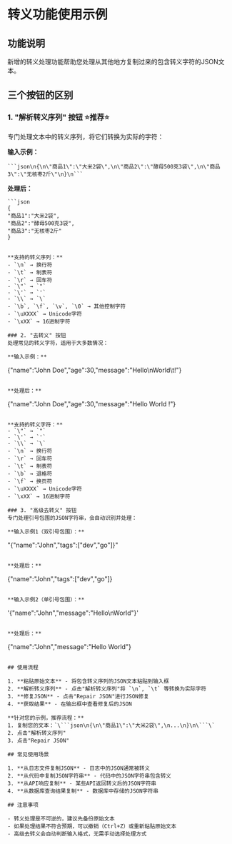 # 转义功能使用示例

## 功能说明

新增的转义处理功能帮助您处理从其他地方复制过来的包含转义字符的JSON文本。

## 三个按钮的区别

### 1. "解析转义序列" 按钮 ⭐推荐⭐
专门处理文本中的转义序列，将它们转换为实际的字符：

**输入示例：**
```
```json\n{\n\"商品1\":\"大米2袋\",\n\"商品2\":\"酵母500克3袋\",\n\"商品3\":\"无核枣2斤\"\n}\n```
```

**处理后：**
```
```json
{
"商品1":"大米2袋",
"商品2":"酵母500克3袋",
"商品3":"无核枣2斤"
}
```
```

**支持的转义序列：**
- `\n` → 换行符
- `\t` → 制表符
- `\r` → 回车符
- `\"` → `"`
- `\'` → `'`
- `\\` → `\`
- `\b`, `\f`, `\v`, `\0` → 其他控制字符
- `\uXXXX` → Unicode字符
- `\xXX` → 16进制字符

### 2. "去转义" 按钮
处理常见的转义字符，适用于大多数情况：

**输入示例：**
```
{\"name\":\"John Doe\",\"age\":30,\"message\":\"Hello\\nWorld\\t!\"}
```

**处理后：**
```
{"name":"John Doe","age":30,"message":"Hello
World	!"}
```

**支持的转义字符：**
- `\"` → `"`
- `\'` → `'`
- `\\` → `\`
- `\n` → 换行符
- `\r` → 回车符
- `\t` → 制表符
- `\b` → 退格符
- `\f` → 换页符
- `\uXXXX` → Unicode字符
- `\xXX` → 16进制字符

### 3. "高级去转义" 按钮
专门处理引号包围的JSON字符串，会自动识别并处理：

**输入示例1（双引号包围）：**
```
"{\"name\":\"John\",\"tags\":[\"dev\",\"go\"]}"
```

**处理后：**
```
{"name":"John","tags":["dev","go"]}
```

**输入示例2（单引号包围）：**
```
'{"name":"John","message":"Hello\\nWorld"}'
```

**处理后：**
```
{"name":"John","message":"Hello
World"}
```

## 使用流程

1. **粘贴原始文本** - 将包含转义序列的JSON文本粘贴到输入框
2. **解析转义序列** - 点击"解析转义序列"将 `\n`, `\t` 等转换为实际字符
3. **修复JSON** - 点击"Repair JSON"进行JSON修复
4. **获取结果** - 在输出框中查看修复后的JSON

**针对您的示例，推荐流程：**
1. 复制您的文本：`\```json\n{\n\"商品1\":\"大米2袋\",\n...\n}\n\```\`
2. 点击"解析转义序列"
3. 点击"Repair JSON"

## 常见使用场景

1. **从日志文件复制JSON** - 日志中的JSON通常被转义
2. **从代码中复制JSON字符串** - 代码中的JSON字符串包含转义
3. **从API响应复制** - 某些API返回转义后的JSON字符串
4. **从数据库查询结果复制** - 数据库中存储的JSON字符串

## 注意事项

- 转义处理是不可逆的，建议先备份原始文本
- 如果处理结果不符合预期，可以撤销（Ctrl+Z）或重新粘贴原始文本
- 高级去转义会自动判断输入格式，无需手动选择处理方式

